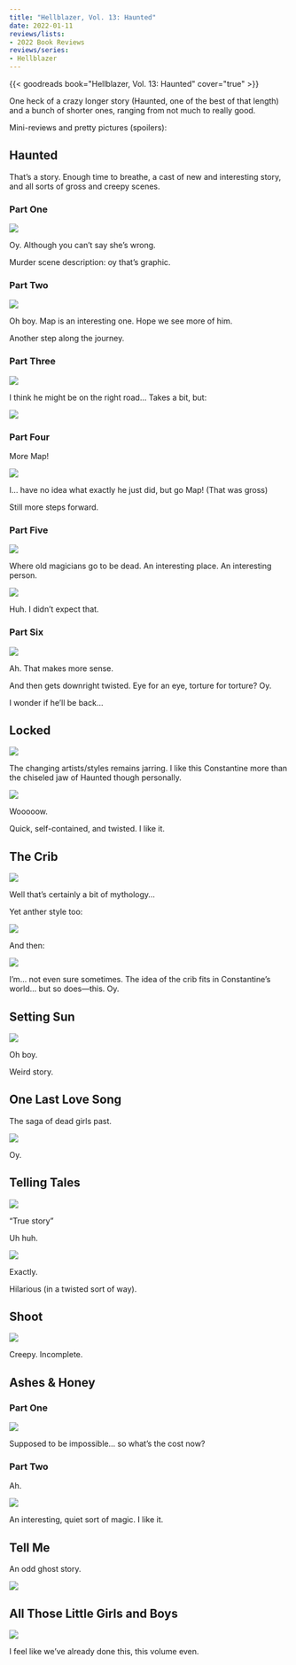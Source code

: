 ```yaml
---
title: "Hellblazer, Vol. 13: Haunted"
date: 2022-01-11
reviews/lists:
- 2022 Book Reviews
reviews/series:
- Hellblazer
---
```

{{< goodreads book="Hellblazer, Vol. 13: Haunted" cover="true" >}}

One heck of a crazy longer story (Haunted, one of the best of that length) and a bunch of shorter ones, ranging from not much to really good. 

Mini-reviews and pretty pictures (spoilers):

## Haunted
That’s a story. Enough time to breathe, a cast of new and interesting story, and all sorts of gross and creepy scenes. 

### Part One

![](/embeds/books/attachments/hellblazer-13-65d284.png)

Oy. Although you can’t say she’s wrong. 

Murder scene description: oy that’s graphic. 

### Part Two

![](/embeds/books/attachments/hellblazer-13-00fe1a.png)

Oh boy. Map is an interesting one. Hope we see more of him. 

Another step along the journey. 

### Part Three 

![](/embeds/books/attachments/hellblazer-13-638959.png)

I think he might be on the right road… Takes a bit, but:

![](/embeds/books/attachments/hellblazer-13-0bbe25.png)

### Part Four 

More Map!

![](/embeds/books/attachments/hellblazer-13-0eea26.png)

I… have no idea what exactly he just did, but go Map! (That was gross)

Still more steps forward. 

### Part Five

![](/embeds/books/attachments/hellblazer-13-93f80c.png)

Where old magicians go to be dead. An interesting place. An interesting person. 

![](/embeds/books/attachments/hellblazer-13-302ac5.png)

Huh. I didn’t expect that. 

### Part Six

![](/embeds/books/attachments/hellblazer-13-f94a70.png)

Ah. That makes more sense. 

And then gets downright twisted. Eye for an eye, torture for torture? Oy. 

I wonder if he’ll be back…

## Locked

![](/embeds/books/attachments/hellblazer-13-69012d.png)

The changing artists/styles remains jarring. I like this Constantine more than the chiseled jaw of Haunted though personally. 

![](/embeds/books/attachments/hellblazer-13-f6d4f7.png)

Wooooow. 

Quick, self-contained, and twisted. I like it. 

## The Crib

![](/embeds/books/attachments/hellblazer-13-608d92.png)

Well that’s certainly a bit of mythology…

Yet anther style too:

![](/embeds/books/attachments/hellblazer-13-d5f385.png)

And then:

![](/embeds/books/attachments/hellblazer-13-fb116a.png)

I’m… not even sure sometimes. The idea of the crib fits in Constantine’s world… but so does—this. Oy. 

## Setting Sun

![](/embeds/books/attachments/hellblazer-13-d01299.png)

Oh boy. 

Weird story. 

## One Last Love Song
The saga of dead girls past. 

![](/embeds/books/attachments/hellblazer-13-0c9d86.png)

Oy. 

## Telling Tales

![](/embeds/books/attachments/hellblazer-13-666257.png)

“True story”

Uh huh. 

![](/embeds/books/attachments/hellblazer-13-ca3ef6.png)

Exactly. 

Hilarious (in a twisted sort of way). 

## Shoot

![](/embeds/books/attachments/hellblazer-13-458fa0.png)

Creepy. Incomplete. 

## Ashes & Honey
### Part One

![](/embeds/books/attachments/hellblazer-13-5455ee.png)

Supposed to be impossible… so what’s the cost now?

### Part Two

Ah. 

![](/embeds/books/attachments/hellblazer-13-ef28f4.png)

An interesting, quiet sort of magic. I like it. 

## Tell Me

An odd ghost story.   

![](/embeds/books/attachments/hellblazer-13-929c29.png)

## All Those Little Girls and Boys

![](/embeds/books/attachments/hellblazer-13-9dfc1e.png)

I feel like we’ve already done this, this volume even. 


